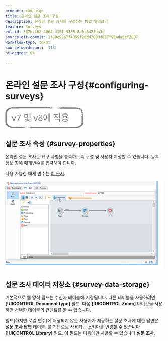 ```yaml
---
product: campaign
title: 온라인 설문 조사 구성
description: 온라인 설문 조사를 구성하는 방법 알아보기
feature: Surveys
exl-id: 387bc362-4064-4181-9385-8e0c3423ba3e
source-git-commit: 1f80c9967f4859f26dd2890d657f95ada6cf2087
workflow-type: tm+mt
source-wordcount: '118'
ht-degree: 0%

---
```


# 온라인 설문 조사 구성{#configuring-surveys}

![](../../assets/common.svg)

## 설문 조사 속성 {#survey-properties}

온라인 설문 조사는 요구 사항을 충족하도록 구성 및 사용자 지정할 수 있습니다. 등록 정보 창에 매개변수를 입력해야 합니다.

사용 가능한 매개 변수는 [이 문서](../../web/using/defining-web-forms-properties.md).

![](assets/s_ncs_admin_survey_properties_general.png)

## 설문 조사 데이터 저장소 {#survey-data-storage}

기본적으로 웹 양식 필드는 수신자 테이블에 저장됩니다. 다른 테이블을 사용하려면 **[!UICONTROL Document type]** 필드. 다음 **[!UICONTROL Zoom]** 아이콘을 사용하면 선택한 테이블의 컨텐트를 볼 수 있습니다.

필드(하지만 로컬 변수)에 저장되지 않는 사용자가 제공하는 설문 조사에 대한 답변은 **설문 조사 답변** 테이블. 를 기반으로 사용되는 스키마를 변경할 수 있습니다 **[!UICONTROL Library]** 필드. 이 필드는 다음에만 사용할 수 있습니다 **설문 조사**.
